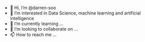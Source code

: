 - 👋 Hi, I’m @darren-soo
- 👀 I’m interested in Data Science, machine learning and artificial intelligence
- 🌱 I’m currently learning ...
- 💞️ I’m looking to collaborate on ...
- 📫 How to reach me ...

<!---
darren-soo/darren-soo is a ✨ special ✨ repository because its `README.md` (this file) appears on your GitHub profile.
You can click the Preview link to take a look at your changes.
--->

